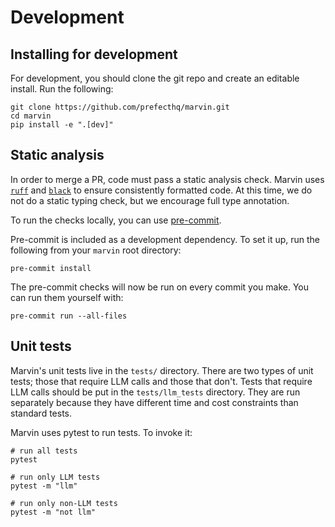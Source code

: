 # Development

## Installing for development

For development, you should clone the git repo and create an editable install. Run the following:

```shell
git clone https://github.com/prefecthq/marvin.git
cd marvin
pip install -e ".[dev]"
```

## Static analysis

In order to merge a PR, code must pass a static analysis check. Marvin uses [`ruff`](https://beta.ruff.rs/docs/) and [`black`](https://black.readthedocs.io/en/stable/) to ensure consistently formatted code. At this time, we do not do a static typing check, but we encourage full type annotation. 

To run the checks locally, you can use [pre-commit](https://pre-commit.com/).

Pre-commit is included as a development dependency. To set it up, run the following from your `marvin` root directory:

```shell
pre-commit install
```

The pre-commit checks will now be run on every commit you make. You can run them yourself with:

```shell
pre-commit run --all-files
```

## Unit tests

Marvin's unit tests live in the `tests/` directory. There are two types of unit tests; those that require LLM calls and those that don't. Tests that require LLM calls should be put in the `tests/llm_tests` directory. They are run separately because they have different time and cost constraints than standard tests.

Marvin uses pytest to run tests. To invoke it:
```shell
# run all tests
pytest

# run only LLM tests
pytest -m "llm"

# run only non-LLM tests
pytest -m "not llm"
```